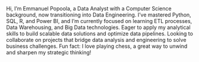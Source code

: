 Hi, I’m Emmanuel Popoola, a Data Analyst with a Computer Science background, now transitioning into Data Engineering. I’ve mastered Python, SQL, R, and Power BI, and I’m currently focused on learning ETL processes, Data Warehousing, and Big Data technologies.
Eager to apply my analytical skills to build scalable data solutions and optimize data pipelines.
Looking to collaborate on projects that bridge data analysis and engineering to solve business challenges.
Fun fact: I love playing chess, a great way to unwind and sharpen my strategic thinking!
